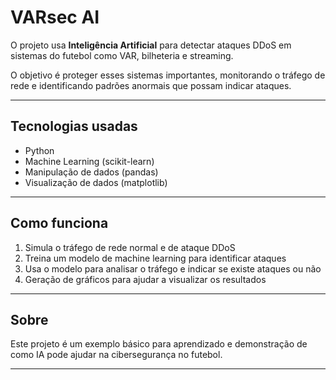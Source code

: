 # VARsec AI

O projeto  usa **Inteligência Artificial** para detectar ataques DDoS em sistemas do futebol como VAR, bilheteria e streaming.

O objetivo é proteger esses sistemas importantes, monitorando o tráfego de rede e identificando padrões anormais que possam indicar ataques.

---

## Tecnologias usadas

- Python  
- Machine Learning (scikit-learn)  
- Manipulação de dados (pandas)  
- Visualização de dados (matplotlib)  

---

## Como funciona

1. Simula o tráfego de rede normal e de ataque DDoS  
2. Treina um modelo de machine learning para identificar ataques  
3. Usa o modelo para analisar o tráfego e indicar se existe ataques ou não  
4. Geração de gráficos para ajudar a visualizar os resultados  

---

## Sobre

Este projeto é um exemplo básico para aprendizado e demonstração de como IA pode ajudar na cibersegurança no futebol.



---
